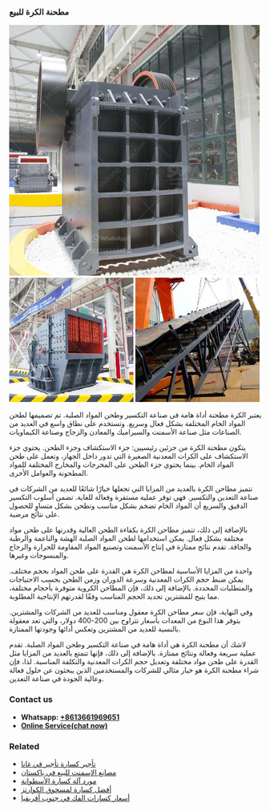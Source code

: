 <h3>مطحنة الكرة للبيع</h3><img src='1701854054.jpg' alt=''><p>يعتبر الكرة مطحنة أداة هامة في صناعة التكسير وطحن المواد الصلبة. تم تصميمها لطحن المواد الخام المختلفة بشكل فعال وسريع. وتستخدم على نطاق واسع في العديد من الصناعات مثل صناعة الأسمنت والسيراميك والمعادن والزجاج وصناعة الكيماويات.</p><p>يتكون مطحنة الكرة من جزئين رئيسيين: جزء الاستكشاف وجزء الطحن. يحتوي جزء الاستكشاف على الكرات المعدنية الصغيرة التي تدور داخل الجهاز، وتعمل على طحن المواد الخام. بينما يحتوي جزء الطحن على المخرجات والمخارج المختلفة للمواد المطحونة والعوامل الأخرى.</p><p>تتميز مطاحن الكرة بالعديد من المزايا التي تجعلها خيارًا شائعًا للعديد من الشركات في صناعة التعدين والتكسير. فهي توفر عملية مستقرة وفعالة للغاية. تضمن أسلوب التكسير الدقيق والسريع أن المواد الخام تضخم بشكل مناسب وتطحن بشكل متساوٍ للحصول على نتائج مرضية.</p><p>بالإضافة إلى ذلك، تتميز مطاحن الكرة بكفاءة الطحن العالية وقدرتها على طحن مواد مختلفة بشكل فعال. يمكن استخدامها لطحن المواد الصلبة الهشة والناعمة والرطبة والجافة. تقدم نتائج ممتازة في إنتاج الأسمنت وتصنيع المواد المقاومة للحرارة والزجاج والمنسوجات وغيرها.</p><p>واحدة من المزايا الأساسية لمطاحن الكرة هي القدرة على طحن المواد بحجم مختلف. يمكن ضبط حجم الكرات المعدنية وسرعة الدوران وزمن الطحن بحسب الاحتياجات والمتطلبات المحددة. بالإضافة إلى ذلك، فإن المطاحن الكروية متوفرة بأحجام مختلفة، مما يتيح للمشترين تحديد الحجم المناسب وفقًا لقدرتهم الإنتاجية المطلوبة.</p><p>وفي النهاية، فإن سعر مطاحن الكرة معقول ومناسب للعديد من الشركات والمشترين. يتوفر هذا النوع من المعدات بأسعار تتراوح بين 200-400 دولار، والتي تعد معقولة بالنسبة للعديد من المشترين وتعكس أدائها وجودتها الممتازة.</p><p>لاشك أن مطحنة الكرة هي أداة هامة في صناعة التكسير وطحن المواد الصلبة. تقدم عملية سريعة وفعالة ونتائج ممتازة. بالإضافة إلى ذلك، فإنها تتمتع بالعديد من المزايا مثل القدرة على طحن مواد مختلفة وتعديل حجم الكرات المعدنية والتكلفة المناسبة. لذا، فإن شراء مطحنة الكرة هو خيار مثالي للشركات والمستخدمين الذين يبحثون عن حلول فعالة وعالية الجودة في صناعة التعدين.</p><h3>Contact us</h3><ul><li><strong>Whatsapp:&nbsp;<a href="https://wa.me/8613661969651">+8613661969651</a></strong></li><li><a href="https://swt.shibang-china.com/?git&amp;zhl&amp;مطحنة الكرة للبيع"><strong>Online Service(chat now)</strong></a></li></ul><h3>Related</h3><ul><li><a href='تأجير كسارة تأجير في غانا.md'>تأجير كسارة تأجير في غانا</a></li><li><a href='مصانع الإسمنت للبيع في باكستان.md'>مصانع الإسمنت للبيع في باكستان</a></li><li><a href='مورد آلة كسارة الأسطوانة.md'>مورد آلة كسارة الأسطوانة</a></li><li><a href='أفضل كسارة لمسحوق الكوارتز.md'>أفضل كسارة لمسحوق الكوارتز</a></li><li><a href='أسعار كسارات الفك في جنوب أفريقيا.md'>أسعار كسارات الفك في جنوب أفريقيا</a></li></ul>